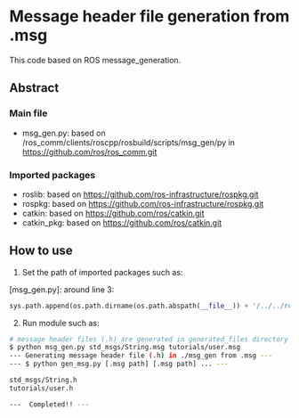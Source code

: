 # Message header file generation from .msg

This code based on ROS message_generation.

## Abstract

### Main file
- msg_gen.py: based on /ros_comm/clients/roscpp/rosbuild/scripts/msg_gen/py in https://github.com/ros/ros_comm.git

### Imported packages
- roslib: based on https://github.com/ros-infrastructure/rospkg.git
- rospkg: based on https://github.com/ros-infrastructure/rospkg.git
- catkin: based on https://github.com/ros/catkin.git
- catkin_pkg: based on  https://github.com/ros/catkin.git

## How to use

1. Set the path of imported packages such as:

[msg_gen.py]: around line 3:
``` python
sys.path.append(os.path.dirname(os.path.abspath(__file__)) + '/../../ros_packages')
```

2. Run module such as:

``` bash
# message header files (.h) are generated in generated_files directory
$ python msg_gen.py std_msgs/String.msg tutorials/user.msg
--- Generating message header file (.h) in ./msg_gen from .msg ---
--- $ python gen_msg.py [.msg path] [.msg path] ... ---

std_msgs/String.h
tutorials/user.h

---  Completed!! ---
```
